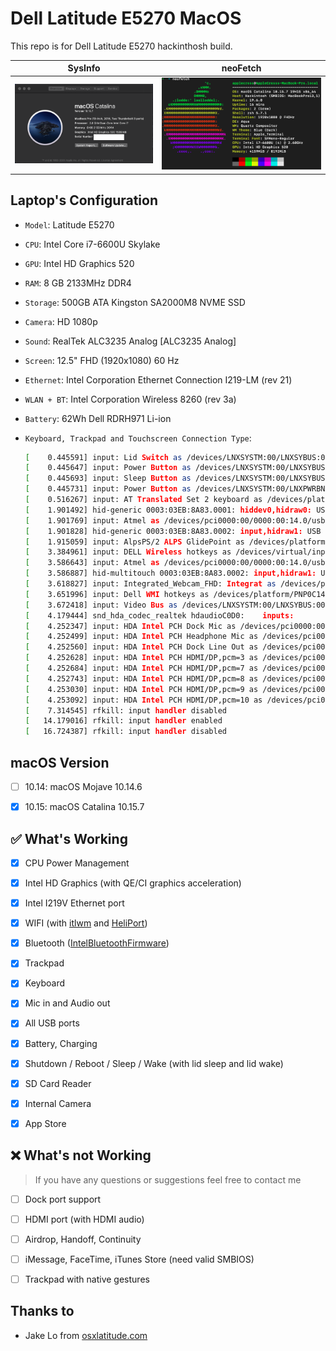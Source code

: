 # Dell Latitude E5270 MacOS

This repo is for Dell Latitude E5270 hackinthosh build.

SysInfo | neoFetch
:---:|:----:
![E5270](Images/SysInfo.png) | ![E5270](Images/NeoFetch.png)

## Laptop's Configuration

- `Model`: Latitude E5270

- `CPU`: Intel Core i7-6600U Skylake

- `GPU`: Intel HD Graphics 520

- `RAM`: 8 GB 2133MHz DDR4
  
- `Storage`: 500GB ATA Kingston SA2000M8 NVME SSD

- `Camera`: HD 1080p

- `Sound`: RealTek ALC3235 Analog [ALC3235 Analog]

- `Screen`: 12.5" FHD (1920x1080) 60 Hz

- `Ethernet`: Intel Corporation Ethernet Connection I219-LM (rev 21)

- `WLAN + BT`: Intel Corporation Wireless 8260 (rev 3a)

- `Battery`: 62Wh Dell RDRH971 Li-ion
  
- `Keyboard, Trackpad and Touchscreen Connection Type`:
  
    ```bash
    [    0.445591] input: Lid Switch as /devices/LNXSYSTM:00/LNXSYBUS:00/PNP0C0D:00/input/input0
    [    0.445647] input: Power Button as /devices/LNXSYSTM:00/LNXSYBUS:00/PNP0C0C:00/input/input1
    [    0.445693] input: Sleep Button as /devices/LNXSYSTM:00/LNXSYBUS:00/PNP0C0E:00/input/input2
    [    0.445731] input: Power Button as /devices/LNXSYSTM:00/LNXPWRBN:00/input/input3
    [    0.516267] input: AT Translated Set 2 keyboard as /devices/platform/i8042/serio0/input/input4
    [    1.901492] hid-generic 0003:03EB:8A83.0001: hiddev0,hidraw0: USB HID v1.11 Device [Atmel] on usb-0000:00:14.0-9/input0
    [    1.901769] input: Atmel as /devices/pci0000:00/0000:00:14.0/usb1/1-9/1-9:1.1/0003:03EB:8A83.0002/input/input7
    [    1.901828] hid-generic 0003:03EB:8A83.0002: input,hidraw1: USB HID v1.11 Device [Atmel] on usb-0000:00:14.0-9/input1
    [    1.915059] input: AlpsPS/2 ALPS GlidePoint as /devices/platform/i8042/serio1/input/input6
    [    3.384961] input: DELL Wireless hotkeys as /devices/virtual/input/input8
    [    3.586643] input: Atmel as /devices/pci0000:00/0000:00:14.0/usb1/1-9/1-9:1.1/0003:03EB:8A83.0002/input/input9
    [    3.586887] hid-multitouch 0003:03EB:8A83.0002: input,hidraw1: USB HID v1.11 Device [Atmel] on usb-0000:00:14.0-9/input1
    [    3.618827] input: Integrated_Webcam_FHD: Integrat as /devices/pci0000:00/0000:00:14.0/usb1/1-2/1-2:1.0/input/input10
    [    3.651996] input: Dell WMI hotkeys as /devices/platform/PNP0C14:01/wmi_bus/wmi_bus-PNP0C14:01/9DBB5994-A997-11DA-B012-B622A1EF5492/input/input11
    [    3.672418] input: Video Bus as /devices/LNXSYSTM:00/LNXSYBUS:00/PNP0A08:00/LNXVIDEO:00/input/input12
    [    4.179444] snd_hda_codec_realtek hdaudioC0D0:    inputs:
    [    4.252347] input: HDA Intel PCH Dock Mic as /devices/pci0000:00/0000:00:1f.3/sound/card0/input13
    [    4.252499] input: HDA Intel PCH Headphone Mic as /devices/pci0000:00/0000:00:1f.3/sound/card0/input14
    [    4.252560] input: HDA Intel PCH Dock Line Out as /devices/pci0000:00/0000:00:1f.3/sound/card0/input15
    [    4.252628] input: HDA Intel PCH HDMI/DP,pcm=3 as /devices/pci0000:00/0000:00:1f.3/sound/card0/input16
    [    4.252684] input: HDA Intel PCH HDMI/DP,pcm=7 as /devices/pci0000:00/0000:00:1f.3/sound/card0/input17
    [    4.252743] input: HDA Intel PCH HDMI/DP,pcm=8 as /devices/pci0000:00/0000:00:1f.3/sound/card0/input18
    [    4.253030] input: HDA Intel PCH HDMI/DP,pcm=9 as /devices/pci0000:00/0000:00:1f.3/sound/card0/input19
    [    4.253092] input: HDA Intel PCH HDMI/DP,pcm=10 as /devices/pci0000:00/0000:00:1f.3/sound/card0/input20
    [    7.314545] rfkill: input handler disabled
    [   14.179016] rfkill: input handler enabled
    [   16.724387] rfkill: input handler disabled
    ```

## macOS Version

- [ ] 10.14: macOS Mojave 10.14.6

- [x] 10.15: macOS Catalina 10.15.7

## :white_check_mark: What's Working

- [x] CPU Power Management

- [x] Intel HD Graphics (with QE/CI graphics acceleration)

- [x] Intel I219V Ethernet port

- [x] WIFI (with [itlwm](https://github.com/OpenIntelWireless/itlwm) and [HeliPort](https://github.com/OpenIntelWireless/HeliPort))

- [x] Bluetooth ([IntelBluetoothFirmware](https://github.com/OpenIntelWireless/IntelBluetoothFirmware))

- [x] Trackpad

- [x] Keyboard

- [x] Mic in and Audio out

- [x] All USB ports

- [x] Battery, Charging

- [x] Shutdown / Reboot / Sleep / Wake (with lid sleep and lid wake)

- [x] SD Card Reader

- [x] Internal Camera

- [x] App Store

## :x: What's not Working

> If you have any questions or suggestions feel free to contact me

- [ ] Dock port support

- [ ] HDMI port (with HDMI audio)

- [ ] Airdrop, Handoff, Continuity

- [ ] iMessage, FaceTime, iTunes Store (need valid SMBIOS)

- [ ] Trackpad with native gestures

## Thanks to

- Jake Lo from [osxlatitude.com](https://osxlatitude.com/profile/1549-jake-lo/)
